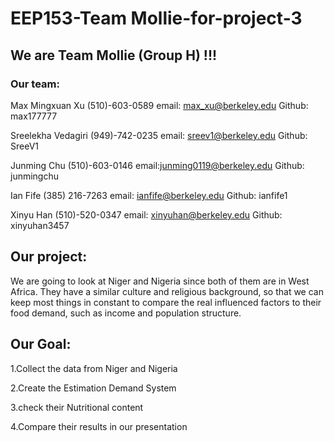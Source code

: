 # EEP153-Team Mollie-for-project-3

## We are Team Mollie (Group H) !!!

### Our team:

Max Mingxuan Xu   (510)-603-0589  email: max_xu@berkeley.edu  Github: max177777

Sreelekha Vedagiri (949)-742-0235 email: sreev1@berkeley.edu     Github: SreeV1

Junming Chu  (510)-603-0146 email:junming0119@berkeley.edu  Github: junmingchu

Ian Fife (385) 216-7263 email: ianfife@berkeley.edu      Github: ianfife1

Xinyu Han (510)-520-0347 email: xinyuhan@berkeley.edu Github: xinyuhan3457

## Our project:

We are going to look at Niger and Nigeria since both of them are in West Africa. They have a similar culture and religious background, so that we can keep most things in constant to compare the real influenced factors to their food demand, such as income and population structure.

## Our Goal:

1.Collect the data from Niger and Nigeria

2.Create the Estimation Demand System

3.check their Nutritional content

4.Compare their results in our presentation
